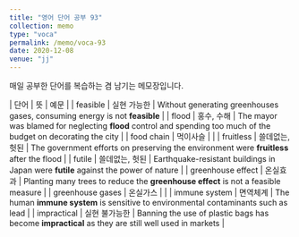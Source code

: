 ```yaml
---
title: "영어 단어 공부 93"
collection: memo
type: "voca"
permalink: /memo/voca-93
date: 2020-12-08
venue: "jj"
---
```


매일 공부한 단어를 복습하는 겸 남기는 메모장입니다.

| 단어 | 뜻 | 예문 | 
| feasible | 실현 가능한 | Without generating greenhouses gases, consuming energy is not **feasible** |
| flood | 홍수, 수해 | The mayor was blamed for neglecting **flood** control and spending too much of the budget on decorating the city |
| food chain | 먹이사슬 |  |
| fruitless | 쓸데없는, 헛된 | The government efforts on preserving the environment were **fruitless** after the flood |
| futile | 쓸데없는, 헛된 | Earthquake-resistant buildings in Japan were **futile** against the power of nature |
| greenhouse effect | 온실효과 | Planting many trees to reduce the **greenhouse effect** is not a feasible measure |
| greenhouse gases | 온실가스 |  |
| immune system | 면역체계 | The human **immune system** is sensitive to environmental contaminants such as lead |
| impractical | 실현 불가능한 | Banning the use of plastic bags has become **impractical** as they are still well used in markets |













































